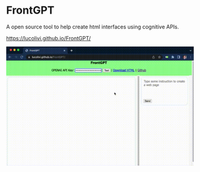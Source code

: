 # FrontGPT
A open source tool to help create html interfaces using cognitive APIs.

https://lucolivi.github.io/FrontGPT/

<img src="demo.gif">
